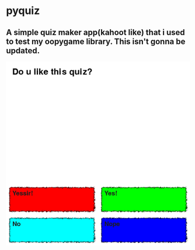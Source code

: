 # pyquiz
A simple quiz maker app(kahoot like) that i used to test my oopygame library. This isn't gonna be updated.
---
![.](images/screenshot.png)

